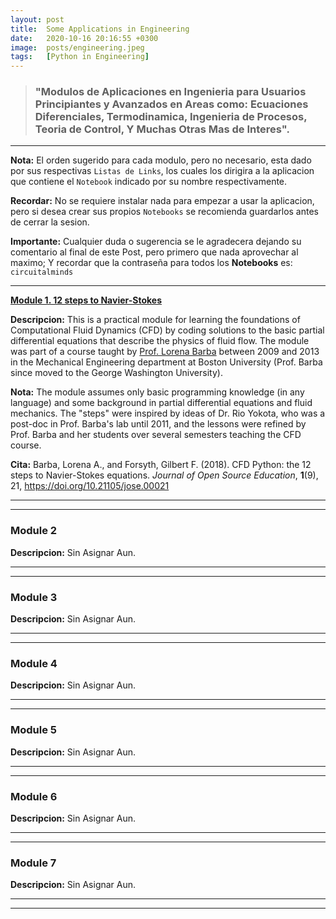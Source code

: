 ```yaml
---
layout: post
title:  Some Applications in Engineering
date:   2020-10-16 20:16:55 +0300
image:  posts/engineering.jpeg
tags:   [Python in Engineering]
---
```

> <h3><strong>"Modulos de Aplicaciones en Ingenieria para Usuarios Principiantes y Avanzados en Areas como: Ecuaciones Diferenciales, Termodinamica, Ingenieria de Procesos, Teoria de Control, Y Muchas Otras Mas de Interes".</strong></h3>

***

__Nota:__ El orden sugerido para cada modulo, pero no necesario, esta dado por sus respectivas ```Listas de Links```, los cuales los dirigira a la aplicacion que contiene el ```Notebook``` indicado por su nombre respectivamente. 


__Recordar:__ No se requiere instalar nada para empezar a usar la aplicacion, pero si desea crear sus propios ```Notebooks``` se recomienda guardarlos antes de cerrar la sesion.


__Importante:__ Cualquier duda o sugerencia se le agradecera dejando su comentario al final de este Post, pero primero que nada aprovechar al maximo; Y recordar que la contraseña para todos los __Notebooks__ es:   ```circuitalminds```

***

[**Module 1. 12 steps to Navier-Stokes**](#)

__Descripcion:__ This is a practical module for learning the foundations of Computational Fluid Dynamics (CFD) by coding solutions to the basic partial differential equations that describe the physics of fluid flow. The module was part of a course taught by [Prof. Lorena Barba](http://lorenabarba.com) between 2009 and 2013 in the Mechanical Engineering department at Boston University (Prof. Barba since moved to the George Washington University). 

__Nota:__ The module assumes only basic programming knowledge (in any language) and some background in partial differential equations and fluid mechanics. The "steps" were inspired by ideas of Dr. Rio Yokota, who was a post-doc in Prof. Barba's lab until 2011, and the lessons were refined by Prof. Barba and her students over several semesters teaching the CFD course. 

__Cita:__ Barba, Lorena A., and Forsyth, Gilbert F. (2018). CFD Python: the 12 steps to Navier-Stokes equations. _Journal of Open Source Education_, **1**(9), 21, https://doi.org/10.21105/jose.00021

***

<div id="module_1"></div>

***

### Module 2

__Descripcion:__ Sin Asignar Aun.

***

<div id="module_2"></div>

***

### Module 3

__Descripcion:__ Sin Asignar Aun.

***

<div id="module_3"></div>

***

### Module 4

__Descripcion:__ Sin Asignar Aun.

***

<div id="module_4"></div>

***

### Module 5

__Descripcion:__ Sin Asignar Aun.

***

<div id="module_5"></div>

***

### Module 6

__Descripcion:__ Sin Asignar Aun.

***

<div id="module_6"></div>

***

### Module 7

__Descripcion:__ Sin Asignar Aun. 

***

<div id="module_7"></div>

***

<script>
var notebooks = {};
var modules = 7;
let requestURL = 'https://raw.githubusercontent.com/alanmatzumiya/engineering-basic/main/notebooks_data.json';
let requestData = new XMLHttpRequest();
requestData.open('GET', requestURL);
requestData.responseType = 'json';
requestData.send();

requestData.onload = function() {
    const jsonData = requestData.response;
    notebooks = jsonData;
    for (var m=1; m < modules + 1; m++) {
        getNotebooks( "module_" + m.toString() );
    }
};

function getNotebooks ( module ) {
    var module_notebooks = notebooks[module];
    var text = "<ul>";
    for (var j = 0; j < module_notebooks.length; j++) {
        text += '<li><p><a href="' + module_notebooks[j]["url_app"] + '">' + module_notebooks[j]["name"].replace(".ipynb", "") + '</a></p></li>';   
    }                               
    document.getElementById(module).innerHTML = text + '</ul>';  
};                              
</script>
